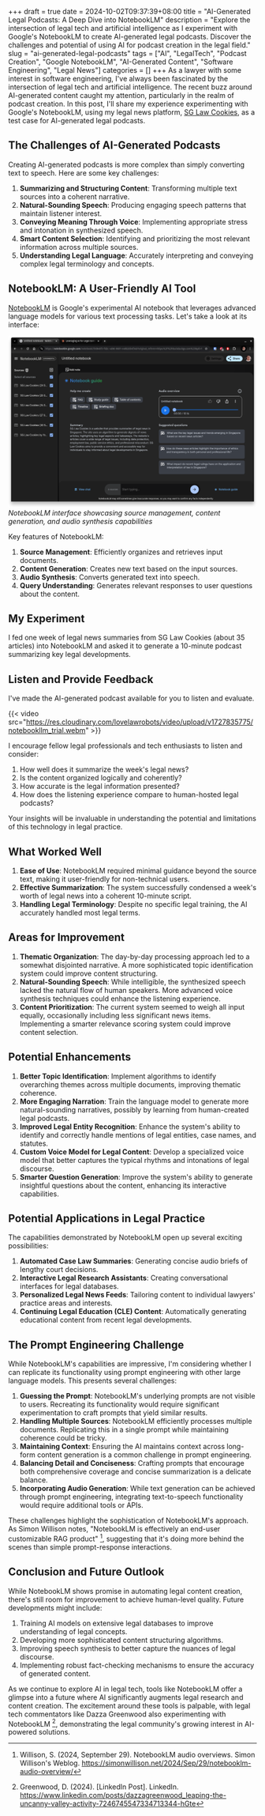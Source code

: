 +++ 
draft = true
date = 2024-10-02T09:37:39+08:00
title = "AI-Generated Legal Podcasts: A Deep Dive into NotebookLM"
description = "Explore the intersection of legal tech and artificial intelligence as I experiment with Google's NotebookLM to create AI-generated legal podcasts. Discover the challenges and potential of using AI for podcast creation in the legal field."
slug = "ai-generated-legal-podcasts"
tags = ["AI", "LegalTech", "Podcast Creation", "Google NotebookLM", "AI-Generated Content", "Software Engineering", "Legal News"]
categories = []
+++
As a lawyer with some interest in software engineering, I've always been fascinated by the intersection of legal tech and artificial intelligence. The recent buzz around AI-generated content caught my attention, particularly in the realm of podcast creation. In this post, I'll share my experience experimenting with Google's NotebookLM, using my legal news platform, [SG Law Cookies](https://cookies.your-amicus.app), as a test case for AI-generated legal podcasts.

## The Challenges of AI-Generated Podcasts

Creating AI-generated podcasts is more complex than simply converting text to speech. Here are some key challenges:

1. **Summarizing and Structuring Content**: Transforming multiple text sources into a coherent narrative.
2. **Natural-Sounding Speech**: Producing engaging speech patterns that maintain listener interest.
3. **Conveying Meaning Through Voice**: Implementing appropriate stress and intonation in synthesized speech.
4. **Smart Content Selection**: Identifying and prioritizing the most relevant information across multiple sources.
5. **Understanding Legal Language**: Accurately interpreting and conveying complex legal terminology and concepts.

## NotebookLM: A User-Friendly AI Tool

[NotebookLM](https://notebooklm.google.com/) is Google's experimental AI notebook that leverages advanced language models for various text processing tasks. Let's take a look at its interface:

![NotebookLM Interface Screenshot](notebookllm_screenshot.png)
*NotebookLM interface showcasing source management, content generation, and audio synthesis capabilities*

Key features of NotebookLM:

1. **Source Management**: Efficiently organizes and retrieves input documents.
2. **Content Generation**: Creates new text based on the input sources.
3. **Audio Synthesis**: Converts generated text into speech.
4. **Query Understanding**: Generates relevant responses to user questions about the content.

## My Experiment

I fed one week of legal news summaries from SG Law Cookies (about 35 articles) into NotebookLM and asked it to generate a 10-minute podcast summarizing key legal developments.

## Listen and Provide Feedback

I've made the AI-generated podcast available for you to listen and evaluate.

{{< video src="https://res.cloudinary.com/lovelawrobots/video/upload/v1727835775/notebookllm_trial.webm" >}}

I encourage fellow legal professionals and tech enthusiasts to listen and consider:
1. How well does it summarize the week's legal news?
2. Is the content organized logically and coherently?
3. How accurate is the legal information presented?
4. How does the listening experience compare to human-hosted legal podcasts?

Your insights will be invaluable in understanding the potential and limitations of this technology in legal practice.

## What Worked Well

1. **Ease of Use**: NotebookLM required minimal guidance beyond the source text, making it user-friendly for non-technical users.
2. **Effective Summarization**: The system successfully condensed a week's worth of legal news into a coherent 10-minute script.
3. **Handling Legal Terminology**: Despite no specific legal training, the AI accurately handled most legal terms.

## Areas for Improvement

1. **Thematic Organization**: The day-by-day processing approach led to a somewhat disjointed narrative. A more sophisticated topic identification system could improve content structuring.
2. **Natural-Sounding Speech**: While intelligible, the synthesized speech lacked the natural flow of human speakers. More advanced voice synthesis techniques could enhance the listening experience.
3. **Content Prioritization**: The current system seemed to weigh all input equally, occasionally including less significant news items. Implementing a smarter relevance scoring system could improve content selection.

## Potential Enhancements

1. **Better Topic Identification**: Implement algorithms to identify overarching themes across multiple documents, improving thematic coherence.
2. **More Engaging Narration**: Train the language model to generate more natural-sounding narratives, possibly by learning from human-created legal podcasts.
3. **Improved Legal Entity Recognition**: Enhance the system's ability to identify and correctly handle mentions of legal entities, case names, and statutes.
4. **Custom Voice Model for Legal Content**: Develop a specialized voice model that better captures the typical rhythms and intonations of legal discourse.
5. **Smarter Question Generation**: Improve the system's ability to generate insightful questions about the content, enhancing its interactive capabilities.

## Potential Applications in Legal Practice

The capabilities demonstrated by NotebookLM open up several exciting possibilities:

1. **Automated Case Law Summaries**: Generating concise audio briefs of lengthy court decisions.
2. **Interactive Legal Research Assistants**: Creating conversational interfaces for legal databases.
3. **Personalized Legal News Feeds**: Tailoring content to individual lawyers' practice areas and interests.
4. **Continuing Legal Education (CLE) Content**: Automatically generating educational content from recent legal developments.

## The Prompt Engineering Challenge

While NotebookLM's capabilities are impressive, I'm considering whether I can replicate its functionality using prompt engineering with other large language models. This presents several challenges:

1. **Guessing the Prompt**: NotebookLM's underlying prompts are not visible to users. Recreating its functionality would require significant experimentation to craft prompts that yield similar results.
2. **Handling Multiple Sources**: NotebookLM efficiently processes multiple documents. Replicating this in a single prompt while maintaining coherence could be tricky.
3. **Maintaining Context**: Ensuring the AI maintains context across long-form content generation is a common challenge in prompt engineering.
4. **Balancing Detail and Conciseness**: Crafting prompts that encourage both comprehensive coverage and concise summarization is a delicate balance.
5. **Incorporating Audio Generation**: While text generation can be achieved through prompt engineering, integrating text-to-speech functionality would require additional tools or APIs.

These challenges highlight the sophistication of NotebookLM's approach. As Simon Willison notes, "NotebookLM is effectively an end-user customizable RAG product" [^1], suggesting that it's doing more behind the scenes than simple prompt-response interactions.

[^1]: Willison, S. (2024, September 29). NotebookLM audio overviews. Simon Willison's Weblog. https://simonwillison.net/2024/Sep/29/notebooklm-audio-overview/

## Conclusion and Future Outlook

While NotebookLM shows promise in automating legal content creation, there's still room for improvement to achieve human-level quality. Future developments might include:

1. Training AI models on extensive legal databases to improve understanding of legal concepts.
2. Developing more sophisticated content structuring algorithms.
3. Improving speech synthesis to better capture the nuances of legal discourse.
4. Implementing robust fact-checking mechanisms to ensure the accuracy of generated content.

As we continue to explore AI in legal tech, tools like NotebookLM offer a glimpse into a future where AI significantly augments legal research and content creation. The excitement around these tools is palpable, with legal tech commentators like Dazza Greenwood also experimenting with NotebookLM [^2], demonstrating the legal community's growing interest in AI-powered solutions.

[^2]: Greenwood, D. (2024). [LinkedIn Post]. LinkedIn. https://www.linkedin.com/posts/dazzagreenwood_leaping-the-uncanny-valley-activity-7246745547334713344-hGte


